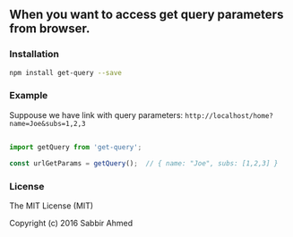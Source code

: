 ## When you want to access get query parameters from browser.

### Installation

```sh
npm install get-query --save
```

### Example

Suppouse we have link with query parameters:
`http://localhost/home?name=Joe&subs=1,2,3`


```js

import getQuery from 'get-query';

const urlGetParams = getQuery();  // { name: "Joe", subs: [1,2,3] }

```


### License

The MIT License (MIT)

Copyright (c) 2016 Sabbir Ahmed

